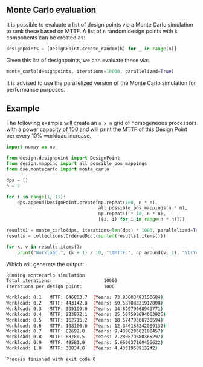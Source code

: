 ## Monte Carlo evaluation
It is possible to evaluate a list of design points via a Monte Carlo simulation to rank these based on MTTF.
A list of ```n``` random design points with ```k``` components can be created as:
```python
designpoints = [DesignPoint.create_random(k) for _ in range(n)]
```
Given this list of designpoints, we can evaluate these via:
```python
monte_carlo(designpoints, iterations=10000, parallelized=True)
```
It is advised to use the parallelized version of the Monte Carlo simulation for performance purposes.

## Example
The following example will create an ```n x n``` grid of homogeneous processors with a power capacity of 100 and 
will print the MTTF of this Design Point per every 10% workload increase.
```python
import numpy as np

from design.designpoint import DesignPoint
from design.mapping import all_possible_pos_mappings
from dse.montecarlo import monte_carlo

dps = []
n = 2

for i in range(1, 11):
    dps.append(DesignPoint.create(np.repeat(100, n * n),
                                  all_possible_pos_mappings(n * n),
                                  np.repeat(i * 10, n * n),
                                  [(i, i) for i in range(n * n)]))

results1 = monte_carlo(dps, iterations=len(dps) * 1000, parallelized=True)
results = collections.OrderedDict(sorted(results1.items()))

for k, v in results.items():
    print("Workload:", (k + 1) / 10, "\tMTTF:", np.around(v, 1), "\t(Years: " + str((v / (24 * 365))) + ")")
```
Which will generate the output:
```bash
Running montecarlo simulation
Total iterations:                   10000
Iterations per design point:        1000 

Workload: 0.1 	MTTF: 646803.7 	(Years: 73.83603493150684)
Workload: 0.2 	MTTF: 443142.8 	(Years: 50.58708321917808)
Workload: 0.3 	MTTF: 305109.0 	(Years: 34.82979668949771)
Workload: 0.4 	MTTF: 223972.1 	(Years: 25.567592694063926)
Workload: 0.5 	MTTF: 162715.2 	(Years: 18.57479360730594)
Workload: 0.6 	MTTF: 108100.0 	(Years: 12.340188242009132)
Workload: 0.7 	MTTF: 82692.8 	(Years: 9.439820662100457)
Workload: 0.8 	MTTF: 63780.5 	(Years: 7.280879680365297)
Workload: 0.9 	MTTF: 49581.9 	(Years: 5.660037100456622)
Workload: 1.0 	MTTF: 38834.8 	(Years: 4.4331950913242)

Process finished with exit code 0
```